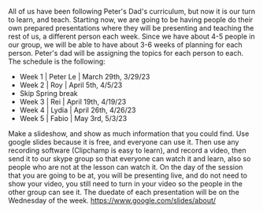 All of us have been following Peter's Dad's curriculum, but now it is our turn to learn, and teach. Starting now, we are going to be having people do their own prepared presentations where they will be presenting and teaching the rest of us, a different person each week.
Since we have about 4-5 people in our group, we will be able to have about 3-6 weeks of planning for each person. Peter's dad will be assigning the topics for each person to each. The schedule is the following:

- Week 1 | Peter Le | March 29th, 3/29/23
- Week 2 | Roy | April 5th, 4/5/23
- Skip Spring break
- Week 3 | Rei | April 19th, 4/19/23
- Week 4 | Lydia | April 26th, 4/26/23
- Week 5 | Fabio | May 3rd, 5/3/23

Make a slideshow, and show as much information that you could find. Use google slides because it is free, and everyone can use it. Then use any recording software (Clipchamp is easy to learn), and record a video, then send it to our skype group so that everyone can watch it and learn, also so people who are not at the lesson can watch it. On the day of the session that you are going to be at, you will be presenting live, and do not need to show your video, you still need to turn in your video so the people in the other group can see it. The duedate of each presentation will be on the Wednesday of the week. https://www.google.com/slides/about/
